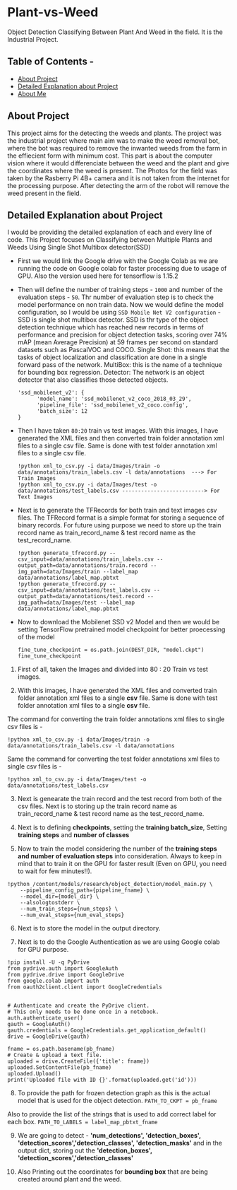# Plant-vs-Weed
Object Detection Classifying Between Plant And Weed in the field. It is the Industrial Project. 

## Table of Contents - 
* [About Project](#about-project)
* [Detailed Explanation about Project](#detailed-explanation-about-project)
* [About Me](#about-me)

## About Project
This project aims for the detecting the weeds and plants. The project was the industrial project where main aim was to make the weed removal bot, where the bot was required to remove the inwanted weeds from the farm in the effiecient form with minimum cost. This part is about the computer vision where it would differenciate between the weed and the plant and give the coordinates where the weed is present. The Photos for the field was taken by the Rasberry Pi 4B+ camera and it is not taken from the internet for the processing purpose. After detecting the arm of the robot will remove the weed present in the field. 

## Detailed Explanation about Project
I would be providing the detailed explanation of each and every line of code. 
This Project focuses on Classifying between Multiple Plants and Weeds Using Single Shot Multibox detector(SSD)

* First we would link the Google drive with the Google Colab as we are running the code on Google colab for faster processing due to usage of GPU. Also the version used here for tensorflow is 1.15.2

* Then will define the number of training steps - `1000` and number of the evaluation steps - `50`. Thr number of evaluation step is to check the model performance on non train data. Now we would define the model configuration, so I would be using `SSD Mobile Net V2 configuration` - SSD is single shot multibox detector. SSD is thr type of the object detection technique which has reached new records in terms of performance and precision for object detection tasks, scoring over 74% mAP (mean Average Precision) at 59 frames per second on standard datasets such as PascalVOC and COCO. Single Shot: this means that the tasks of object localization and classification are done in a single forward pass of the network. MultiBox: this is the name of a technique for bounding box regression. Detector: The network is an object detector that also classifies those detected objects. 
  ```
  'ssd_mobilenet_v2': {
        'model_name': 'ssd_mobilenet_v2_coco_2018_03_29',
        'pipeline_file': 'ssd_mobilenet_v2_coco.config',
        'batch_size': 12
  }
  ```
  
* Then I have taken `80:20` train vs test images. With this images, I have generated the XML files and then converted train folder annotation xml files to a single csv file. Same is done with test folder annotation xml files to a single csv file.
    ```
    !python xml_to_csv.py -i data/Images/train -o data/annotations/train_labels.csv -l data/annotations  ---> For Train Images
  	!python xml_to_csv.py -i data/Images/test -o data/annotations/test_labels.csv --------------------------> For Text Images
    ```

* Next is to generate the TFRecords for both train and text images csv files. The TFRecord format is a simple format for storing a sequence of binary records. For future using purpose we need to store up the train record name as train_record_name & test record name as the test_record_name.
    ```
    !python generate_tfrecord.py --csv_input=data/annotations/train_labels.csv --output_path=data/annotations/train.record --img_path=data/Images/train --label_map data/annotations/label_map.pbtxt
    !python generate_tfrecord.py --csv_input=data/annotations/test_labels.csv --output_path=data/annotations/test.record --img_path=data/Images/test --label_map data/annotations/label_map.pbtxt
    ```

* Now to download the Mobilenet SSD v2 Model and then we would be setting TensorFlow pretrained model checkpoint for better proecessing of the model
  ```
  fine_tune_checkpoint = os.path.join(DEST_DIR, "model.ckpt")
  fine_tune_checkpoint    
  ```

1) First of all, taken the Images and divided into 80 : 20 Train vs test images. 

2) With this images, I have generated the XML files and converted train folder annotation xml files to a single **csv** file. Same is done with test folder annotation xml files to a single **csv** file. 

The command for converting the train folder annotations xml files to single csv files is - 
```
!python xml_to_csv.py -i data/Images/train -o data/annotations/train_labels.csv -l data/annotations
```

Same the command for converting the test folder annotations xml files to single csv files is - 
```
!python xml_to_csv.py -i data/Images/test -o data/annotations/test_labels.csv
```

3) Next is genearate the train record and the test record from both of the csv files. Next is to storing up the train record name as train_record_name & test record name as the test_record_name. 

4) Next is to defining **checkpoints**, setting the **training batch_size**, Setting **training steps** and **number of classes**

5) Now to train the model considering the number of the **training steps and number of evaluation steps** into consideration. Always to keep in mind that to train it on the GPU for faster result (Even on GPU, you need to wait for few minutes!!).

```
!python /content/models/research/object_detection/model_main.py \
    --pipeline_config_path={pipeline_fname} \
    --model_dir={model_dir} \
    --alsologtostderr \
    --num_train_steps={num_steps} \
    --num_eval_steps={num_eval_steps}
```

6) Next is to store the model in the output directory. 

7) Next is to do the Google Authentication as we are using Google colab for GPU purpose. 

```
!pip install -U -q PyDrive
from pydrive.auth import GoogleAuth
from pydrive.drive import GoogleDrive
from google.colab import auth
from oauth2client.client import GoogleCredentials


# Authenticate and create the PyDrive client.
# This only needs to be done once in a notebook.
auth.authenticate_user()
gauth = GoogleAuth()
gauth.credentials = GoogleCredentials.get_application_default()
drive = GoogleDrive(gauth)

fname = os.path.basename(pb_fname)
# Create & upload a text file.
uploaded = drive.CreateFile({'title': fname})
uploaded.SetContentFile(pb_fname)
uploaded.Upload()
print('Uploaded file with ID {}'.format(uploaded.get('id')))
```

8) To provide the path for frozen detection graph as this is the actual model that is used for the object detection.
```PATH_TO_CKPT = pb_fname```

Also to provide the list of the strings that is used to add correct label for each box.
```PATH_TO_LABELS = label_map_pbtxt_fname```

9) We are going to detect - **'num_detections', 'detection_boxes', 'detection_scores','detection_classes', 'detection_masks'** and in the output dict, storing out the **'detection_boxes', 'detection_scores','detection_classes'**

10) Also Printing out the coordinates for **bounding box** that are being created around plant and the weed. 
